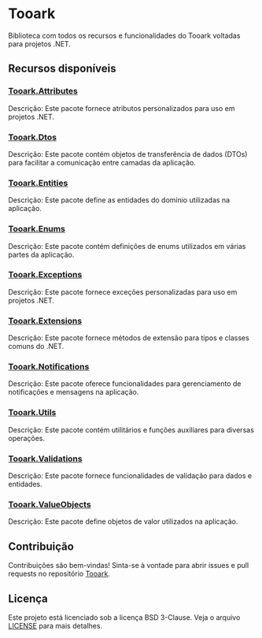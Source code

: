 # Tooark

Biblioteca com todos os recursos e funcionalidades do Tooark voltadas para projetos .NET.

## Recursos disponíveis

### [Tooark.Attributes](./Tooark.Attributes/README.md)

Descrição: Este pacote fornece atributos personalizados para uso em projetos .NET.

### [Tooark.Dtos](./Tooark.Attributes/README.md)

Descrição: Este pacote contém objetos de transferência de dados (DTOs) para facilitar a comunicação entre camadas da aplicação.

### [Tooark.Entities](./Tooark.Attributes/README.md)

Descrição: Este pacote define as entidades do domínio utilizadas na aplicação.

### [Tooark.Enums](./Tooark.Attributes/README.md)

Descrição: Este pacote contém definições de enums utilizados em várias partes da aplicação.

### [Tooark.Exceptions](./Tooark.Attributes/README.md)

Descrição: Este pacote fornece exceções personalizadas para uso em projetos .NET.

### [Tooark.Extensions](./Tooark.Attributes/README.md)

Descrição: Este pacote fornece métodos de extensão para tipos e classes comuns do .NET.

### [Tooark.Notifications](./Tooark.Attributes/README.md)

Descrição: Este pacote oferece funcionalidades para gerenciamento de notificações e mensagens na aplicação.

### [Tooark.Utils](./Tooark.Attributes/README.md)

Descrição: Este pacote contém utilitários e funções auxiliares para diversas operações.

### [Tooark.Validations](./Tooark.Attributes/README.md)

Descrição: Este pacote fornece funcionalidades de validação para dados e entidades.

### [Tooark.ValueObjects](./Tooark.Attributes/README.md)

Descrição: Este pacote define objetos de valor utilizados na aplicação.

## Contribuição

Contribuições são bem-vindas! Sinta-se à vontade para abrir issues e pull requests no repositório [Tooark](https://github.com/Tooark/tooark/issues).

## Licença

Este projeto está licenciado sob a licença BSD 3-Clause. Veja o arquivo [LICENSE](../LICENSE) para mais detalhes.
